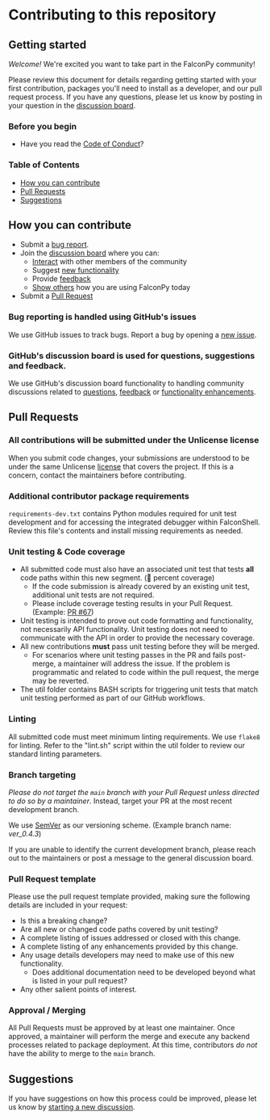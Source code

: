 # Contributing to this repository <!-- omit in toc -->

## Getting started <!-- omit in toc -->
_Welcome!_ We're excited you want to take part in the FalconPy community! 

Please review this document for details regarding getting started with your first contribution, packages you'll need to install as a developer, and our pull request process. If you have any questions, please let us know by
posting in your question in the [discussion board](https://github.com/CrowdStrike/falconpy/discussions).

### Before you begin
- Have you read the [Code of Conduct](CODE_OF_CONDUCT.md)?

### Table of Contents
- [How you can contribute](#how-you-can-contribute)
- [Pull Requests](#pull-requests)
- [Suggestions](#suggestions)

## How you can contribute
- Submit a [bug report](https://github.com/CrowdStrike/falconpy/issues).
- Join the [discussion board](https://github.com/CrowdStrike/falconpy/discussions) where you can:
    - [Interact](https://github.com/CrowdStrike/falconpy/discussions/categories/general) with other members of the community
    - Suggest [new functionality](https://github.com/CrowdStrike/falconpy/discussions/categories/ideas)
    - Provide [feedback](https://github.com/CrowdStrike/falconpy/discussions/categories/q-a)
    - [Show others](https://github.com/CrowdStrike/falconpy/discussions/categories/show-and-tell) how you are using FalconPy today
- Submit a [Pull Request](#pull-requests)

### Bug reporting is handled using GitHub's issues
We use GitHub issues to track bugs. Report a bug by opening a [new issue](https://github.com/CrowdStrike/falconpy/issues).

### GitHub's discussion board is used for questions, suggestions and feedback.
We use GitHub's discussion board functionality to handling community discussions related to 
[questions](https://github.com/CrowdStrike/falconpy/discussions/categories/q-a), 
[feedback](https://github.com/CrowdStrike/falconpy/discussions/categories/general) 
or [functionality enhancements](https://github.com/CrowdStrike/falconpy/discussions/categories/ideas).

## Pull Requests

### All contributions will be submitted under the Unlicense license
When you submit code changes, your submissions are understood to be under the same Unlicense [license](LICENSE) that covers the project. 
If this is a concern, contact the maintainers before contributing.

### Additional contributor package requirements
`requirements-dev.txt` contains Python modules required for unit test development and for accessing the integrated debugger within FalconShell. Review this file's contents and install missing requirements as needed.

### Unit testing & Code coverage
+ All submitted code must also have an associated unit test that tests __all__ code paths within this new segment. (:100: percent coverage)
    - If the code submission is already covered by an existing unit test, additional unit tests are not required.
    - Please include coverage testing results in your Pull Request. (Example: [PR #67](https://github.com/CrowdStrike/falconpy/pull/67))
+ Unit testing is intended to prove out code formatting and functionality, not necessarily API functionality. Unit testing does not need to communicate with the API in order to provide the necessary coverage. 
+ All new contributions __must__ pass unit testing before they will be merged.
    - For scenarios where unit testing passes in the PR and fails post-merge, a maintainer will address the issue. If the problem is programmatic and related to code within the pull request, the merge may be reverted.
+ The util folder contains BASH scripts for triggering unit tests that match unit testing performed as part of our GitHub workflows.

### Linting
All submitted code must meet minimum linting requirements. We use `flake8` for linting. Refer to the "lint.sh" script within the util folder to review our standard linting parameters.

### Branch targeting
_Please do not target the `main` branch with your Pull Request unless directed to do so by a maintainer_. Instead, target your PR at the most recent development branch. 

We use [SemVer](https://semver.org/) as our versioning scheme. (Example branch name: _ver_0.4.3_) 

If you are unable to identify the current development branch, please reach out to the maintainers or post a message to the general discussion board.

### Pull Request template
Please use the pull request template provided, making sure the following details are included in your request:
+ Is this a breaking change?
+ Are all new or changed code paths covered by unit testing?
+ A complete listing of issues addressed or closed with this change.
+ A complete listing of any enhancements provided by this change.
+ Any usage details developers may need to make use of this new functionality.
    - Does additional documentation need to be developed beyond what is listed in your pull request?
+ Any other salient points of interest.

### Approval / Merging
All Pull Requests must be approved by at least one maintainer. Once approved, a maintainer will perform the merge and execute any backend 
processes related to package deployment. At this time, contributors _do not_ have the ability to merge to the `main` branch.

## Suggestions
If you have suggestions on how this process could be improved, please let us know by [starting a new discussion](https://github.com/CrowdStrike/falconpy/discussions).
